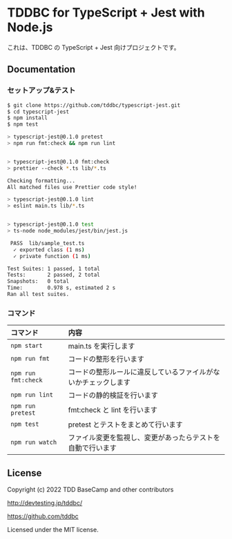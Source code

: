# TDDBC for TypeScript + Jest with Node.js

これは、TDDBC の TypeScript + Jest 向けプロジェクトです。

## Documentation

### セットアップ&テスト

```sh
$ git clone https://github.com/tddbc/typescript-jest.git
$ cd typescript-jest
$ npm install
$ npm test

> typescript-jest@0.1.0 pretest
> npm run fmt:check && npm run lint


> typescript-jest@0.1.0 fmt:check
> prettier --check *.ts lib/*.ts

Checking formatting...
All matched files use Prettier code style!

> typescript-jest@0.1.0 lint
> eslint main.ts lib/*.ts


> typescript-jest@0.1.0 test
> ts-node node_modules/jest/bin/jest.js

 PASS  lib/sample_test.ts
  ✓ exported class (1 ms)
  ✓ private function (1 ms)

Test Suites: 1 passed, 1 total
Tests:       2 passed, 2 total
Snapshots:   0 total
Time:        0.978 s, estimated 2 s
Ran all test suites.
```

### コマンド

| コマンド            | 内容                                                           |
| :------------------ | :------------------------------------------------------------- |
| `npm start`         | main.ts を実行します                                           |
| `npm run fmt`       | コードの整形を行います                                         |
| `npm run fmt:check` | コードの整形ルールに違反しているファイルがないかチェックします |
| `npm run lint`      | コードの静的検証を行います                                     |
| `npm run pretest`   | fmt:check と lint を行います                                   |
| `npm test`          | pretest とテストをまとめて行います                             |
| `npm run watch`     | ファイル変更を監視し、変更があったらテストを自動で行います     |

## License

Copyright (c) 2022 TDD BaseCamp and other contributors

http://devtesting.jp/tddbc/

https://github.com/tddbc

Licensed under the MIT license.
